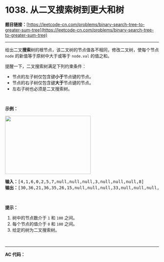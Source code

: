 # 1038. 从二叉搜索树到更大和树

**题目链接：**[https://leetcode-cn.com/problems/binary-search-tree-to-greater-sum-tree](https://leetcode-cn.com/problems/binary-search-tree-to-greater-sum-tree)

---

<div class="content__1Y2H">
 <div class="notranslate">
  <p>给出二叉<strong>搜索</strong>树的根节点，该二叉树的节点值各不相同，修改二叉树，使每个节点 <code>node</code>&nbsp;的新值等于原树中大于或等于&nbsp;<code>node.val</code>&nbsp;的值之和。</p> 
  <p>提醒一下，二叉搜索树满足下列约束条件：</p> 
  <ul> 
   <li>节点的左子树仅包含键<strong>小于</strong>节点键的节点。</li> 
   <li>节点的右子树仅包含键<strong>大于</strong>节点键的节点。</li> 
   <li>左右子树也必须是二叉搜索树。</li> 
  </ul> 
  <p>&nbsp;</p> 
  <p><strong>示例：</strong></p> 
  <p><strong><img style="height: 191px; width: 280px;" src="../aliyun-lc-upload/uploads/2019/05/03/tree.png" alt=""></strong></p> 
  <pre class="language-text"><strong>输入：</strong>[4,1,6,0,2,5,7,null,null,null,3,null,null,null,8]
<strong>输出：</strong>[30,36,21,36,35,26,15,null,null,null,33,null,null,null,8]
</pre> 
  <p>&nbsp;</p> 
  <p><strong>提示：</strong></p> 
  <ol> 
   <li>树中的节点数介于 <code>1</code> 和 <code>100</code> 之间。</li> 
   <li>每个节点的值介于&nbsp;<code>0</code> 和&nbsp;<code>100</code>&nbsp;之间。</li> 
   <li>给定的树为二叉搜索树。</li> 
  </ol> 
  <p>&nbsp;</p> 
 </div>
</div>

---

**AC 代码：**

```java

```